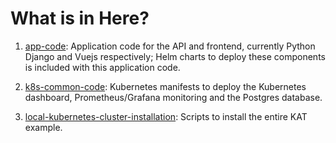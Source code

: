 # What is in Here?

  1. [app-code](./app-code): Application code for the API and frontend, currently Python Django and Vuejs respectively; Helm charts to deploy these components is included with this application code.
  
  2. [k8s-common-code](./k8s-common-code): Kubernetes manifests to deploy the Kubernetes dashboard, Prometheus/Grafana monitoring and the Postgres database.
  
  3. [local-kubernetes-cluster-installation](./local-kubernetes-cluster-installation): Scripts to install the entire KAT example.
